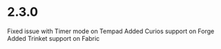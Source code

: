 # 2.3.0

Fixed issue with Timer mode on Tempad
Added Curios support on Forge
Added Trinket support on Fabric